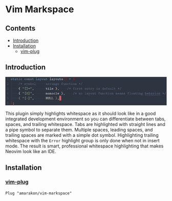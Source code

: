 Vim Markspace
================

## Contents

-   <a href="#introduction" id="toc-introduction">Introduction</a>
-   <a href="#installation" id="toc-installation">Installation</a>
    -   <a href="#vim-plug" id="toc-vim-plug"><span>vim-plug</span></a>

## Introduction

![](preview.png)

This plugin simply highlights whitespace as it should look like in a
good integrated development environment so you can differentiate between
tabs, spaces, and trailing whitespace. Tabs are highlighted with
straight lines and a pipe symbol to separate them. Multiple spaces,
leading spaces, and trailing spaces are marked with a simple dot symbol.
Highlighting trailing whitespace with the `Error` highlight group is
only done when not in insert mode. The result is smart, professional
whitespace highlighting that makes Neovim look like an IDE.

## Installation

### [vim-plug](https://github.com/junegunn/vim-plug)

``` vim
Plug "amarakon/vim-markspace"
```
